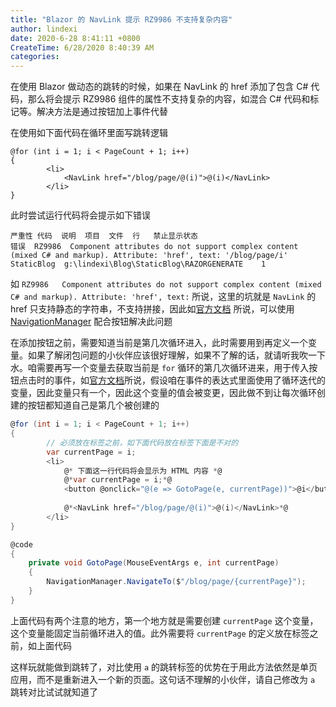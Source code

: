 ```yaml
---
title: "Blazor 的 NavLink 提示 RZ9986 不支持复杂内容"
author: lindexi
date: 2020-6-28 8:41:11 +0800
CreateTime: 6/28/2020 8:40:39 AM
categories: 
---
```


在使用 Blazor 做动态的跳转的时候，如果在 NavLink 的 href 添加了包含 C# 代码，那么将会提示 RZ9986 组件的属性不支持复杂的内容，如混合 C# 代码和标记等。解决方法是通过按钮加上事件代替

<!--more-->


<!-- CreateTime:6/28/2020 8:40:39 AM -->

<!-- 发布 -->

在使用如下面代码在循环里面写跳转逻辑

```
@for (int i = 1; i < PageCount + 1; i++)
{
        <li>
            <NavLink href="/blog/page/@(i)">@(i)</NavLink>
        </li>
}
```

此时尝试运行代码将会提示如下错误

```
严重性	代码	说明	项目	文件	行	禁止显示状态
错误	RZ9986	Component attributes do not support complex content (mixed C# and markup). Attribute: 'href', text: '/blog/page/i'	StaticBlog	g:\lindexi\Blog\StaticBlog\RAZORGENERATE	1	
```

如 `RZ9986	Component attributes do not support complex content (mixed C# and markup). Attribute: 'href', text:` 所说，这里的坑就是 `NavLink` 的 href 只支持静态的字符串，不支持拼接，因此如[官方文档](https://docs.microsoft.com/zh-CN/aspnet/core/blazor/fundamentals/routing?view=aspnetcore-3.1) 所说，可以使用 [NavigationManager](https://docs.microsoft.com/zh-cn/dotnet/api/microsoft.aspnetcore.components.navigationmanager) 配合按钮解决此问题

在添加按钮之前，需要知道当前是第几次循环进入，此时需要用到再定义一个变量。如果了解闭包问题的小伙伴应该很好理解，如果不了解的话，就请听我吹一下水。咱需要再写一个变量去获取当前是 `for` 循环的第几次循环进来，用于传入按钮点击时的事件，如[官方文档](https://docs.microsoft.com/zh-CN/aspnet/core/blazor/components/event-handling?view=aspnetcore-3.1)所说，假设咱在事件的表达式里面使用了循环迭代的变量，因此变量只有一个，因此这个变量的值会被变更，因此做不到让每次循环创建的按钮都知道自己是第几个被创建的

```csharp
@for (int i = 1; i < PageCount + 1; i++)
{
        // 必须放在标签之前，如下面代码放在标签下面是不对的
        var currentPage = i;
        <li>
            @* 下面这一行代码将会显示为 HTML 内容 *@
            @*var currentPage = i;*@
            <button @onclick="@(e => GotoPage(e, currentPage))">@i</button>
            
            @*<NavLink href="/blog/page/@(i)">@(i)</NavLink>*@
        </li>
}

@code
{
	private void GotoPage(MouseEventArgs e, int currentPage)
    {
        NavigationManager.NavigateTo($"/blog/page/{currentPage}");
    }
}
```

上面代码有两个注意的地方，第一个地方就是需要创建 `currentPage` 这个变量，这个变量能固定当前循环进入的值。此外需要将 `currentPage` 的定义放在标签之前，如上面代码

这样玩就能做到跳转了，对比使用 `a` 的跳转标签的优势在于用此方法依然是单页应用，而不是重新进入一个新的页面。这句话不理解的小伙伴，请自己修改为 `a` 跳转对比试试就知道了

